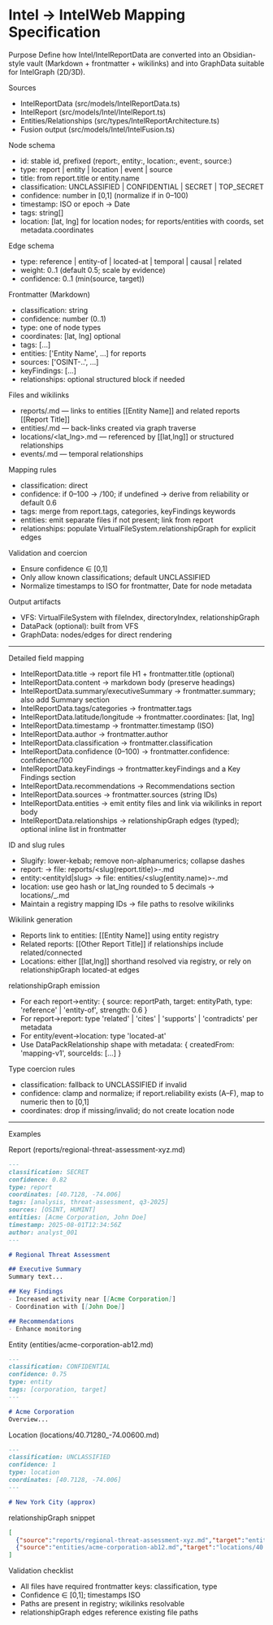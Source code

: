 # Intel → IntelWeb Mapping Specification

Purpose
Define how Intel/IntelReportData are converted into an Obsidian-style vault (Markdown + frontmatter + wikilinks) and into GraphData suitable for IntelGraph (2D/3D).

Sources
- IntelReportData (src/models/IntelReportData.ts)
- IntelReport (src/models/Intel/IntelReport.ts)
- Entities/Relationships (src/types/IntelReportArchitecture.ts)
- Fusion output (src/models/Intel/IntelFusion.ts)

Node schema
- id: stable id, prefixed (report:, entity:, location:, event:, source:)
- type: report | entity | location | event | source
- title: from report.title or entity.name
- classification: UNCLASSIFIED | CONFIDENTIAL | SECRET | TOP_SECRET
- confidence: number in [0,1] (normalize if in 0–100)
- timestamp: ISO or epoch → Date
- tags: string[]
- location: [lat, lng] for location nodes; for reports/entities with coords, set metadata.coordinates

Edge schema
- type: reference | entity-of | located-at | temporal | causal | related
- weight: 0..1 (default 0.5; scale by evidence)
- confidence: 0..1 (min(source, target))

Frontmatter (Markdown)
- classification: string
- confidence: number (0..1)
- type: one of node types
- coordinates: [lat, lng] optional
- tags: [...]
- entities: ['Entity Name', ...] for reports
- sources: ['OSINT-..', ...]
- keyFindings: [...]
- relationships: optional structured block if needed

Files and wikilinks
- reports/<slug>.md — links to entities [[Entity Name]] and related reports [[Report Title]]
- entities/<slug>.md — back-links created via graph traverse
- locations/<lat_lng>.md — referenced by [[lat,lng]] or structured relationships
- events/<slug>.md — temporal relationships

Mapping rules
- classification: direct
- confidence: if 0–100 → /100; if undefined → derive from reliability or default 0.6
- tags: merge from report.tags, categories, keyFindings keywords
- entities: emit separate files if not present; link from report
- relationships: populate VirtualFileSystem.relationshipGraph for explicit edges

Validation and coercion
- Ensure confidence ∈ [0,1]
- Only allow known classifications; default UNCLASSIFIED
- Normalize timestamps to ISO for frontmatter, Date for node metadata

Output artifacts
- VFS: VirtualFileSystem with fileIndex, directoryIndex, relationshipGraph
- DataPack (optional): built from VFS
- GraphData: nodes/edges for direct rendering

---

Detailed field mapping
- IntelReportData.title → report file H1 + frontmatter.title (optional)
- IntelReportData.content → markdown body (preserve headings)
- IntelReportData.summary/executiveSummary → frontmatter.summary; also add Summary section
- IntelReportData.tags/categories → frontmatter.tags
- IntelReportData.latitude/longitude → frontmatter.coordinates: [lat, lng]
- IntelReportData.timestamp → frontmatter.timestamp (ISO)
- IntelReportData.author → frontmatter.author
- IntelReportData.classification → frontmatter.classification
- IntelReportData.confidence (0–100) → frontmatter.confidence: confidence/100
- IntelReportData.keyFindings → frontmatter.keyFindings and a Key Findings section
- IntelReportData.recommendations → Recommendations section
- IntelReportData.sources → frontmatter.sources (string IDs)
- IntelReportData.entities → emit entity files and link via wikilinks in report body
- IntelReportData.relationships → relationshipGraph edges (typed); optional inline list in frontmatter

ID and slug rules
- Slugify: lower-kebab; remove non-alphanumerics; collapse dashes
- report:<reportId> → file: reports/<slug(report.title)>-<shortId>.md
- entity:<entityId|slug> → file: entities/<slug(entity.name)>-<shortId>.md
- location: use geo hash or lat_lng rounded to 5 decimals → locations/<lat>_<lng>.md
- Maintain a registry mapping IDs → file paths to resolve wikilinks

Wikilink generation
- Reports link to entities: [[Entity Name]] using entity registry
- Related reports: [[Other Report Title]] if relationships include related/connected
- Locations: either [[lat,lng]] shorthand resolved via registry, or rely on relationshipGraph located-at edges

relationshipGraph emission
- For each report→entity: { source: reportPath, target: entityPath, type: 'reference' | 'entity-of', strength: 0.6 }
- For report→report: type 'related' | 'cites' | 'supports' | 'contradicts' per metadata
- For entity/event→location: type 'located-at'
- Use DataPackRelationship shape with metadata: { createdFrom: 'mapping-v1', sourceIds: [...] }

Type coercion rules
- classification: fallback to UNCLASSIFIED if invalid
- confidence: clamp and normalize; if report.reliability exists (A–F), map to numeric then to [0,1]
- coordinates: drop if missing/invalid; do not create location node

---

Examples

Report (reports/regional-threat-assessment-xyz.md)
```markdown
---
classification: SECRET
confidence: 0.82
type: report
coordinates: [40.7128, -74.006]
tags: [analysis, threat-assessment, q3-2025]
sources: [OSINT, HUMINT]
entities: [Acme Corporation, John Doe]
timestamp: 2025-08-01T12:34:56Z
author: analyst_001
---

# Regional Threat Assessment

## Executive Summary
Summary text...

## Key Findings
- Increased activity near [[Acme Corporation]]
- Coordination with [[John Doe]]

## Recommendations
- Enhance monitoring
```

Entity (entities/acme-corporation-ab12.md)
```markdown
---
classification: CONFIDENTIAL
confidence: 0.75
type: entity
tags: [corporation, target]
---

# Acme Corporation
Overview...
```

Location (locations/40.71280_-74.00600.md)
```markdown
---
classification: UNCLASSIFIED
confidence: 1
type: location
coordinates: [40.7128, -74.006]
---

# New York City (approx)
```

relationshipGraph snippet
```json
[
  {"source":"reports/regional-threat-assessment-xyz.md","target":"entities/acme-corporation-ab12.md","type":"entity-of","strength":0.6},
  {"source":"entities/acme-corporation-ab12.md","target":"locations/40.71280_-74.00600.md","type":"located-at","strength":0.7}
]
```

Validation checklist
- All files have required frontmatter keys: classification, type
- Confidence ∈ [0,1]; timestamps ISO
- Paths are present in registry; wikilinks resolvable
- relationshipGraph edges reference existing file paths

